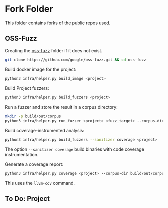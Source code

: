 # Fork Folder

This folder contains forks of the public repos used.

## OSS-Fuzz

Creating the [oss-fuzz](/forks/oss-fuzz/) folder if it does not exist.
```bash
git clone https://github.com/google/oss-fuzz.git && cd oss-fuzz
```

Build docker image for the project:

```bash
python3 infra/helper.py build_image <project>
```

Build Project fuzzers:
```bash
python3 infra/helper.py build_fuzzers <project>
```

Run a fuzzer and store the result in a corpus directory:
```bash
mkdir -p build/out/corpus
python3 infra/helper.py run_fuzzer <project> <fuzz_target> --corpus-dir build/out/corpus
```

Build coverage-instrumented analysis:
```bash
python3 infra/helper.py build_fuzzers --sanitizer coverage <project>
```
The option `--sanitizer coverage` build binaries with code coverage instrumentation.

Generate a coverage report:
```bash
python3 infra/helper.py coverage <project> --corpus-dir build/out/corpus --fuzz-target <fuzz_target>
```
This uses the `llvm-cov` command.

## To Do: Project